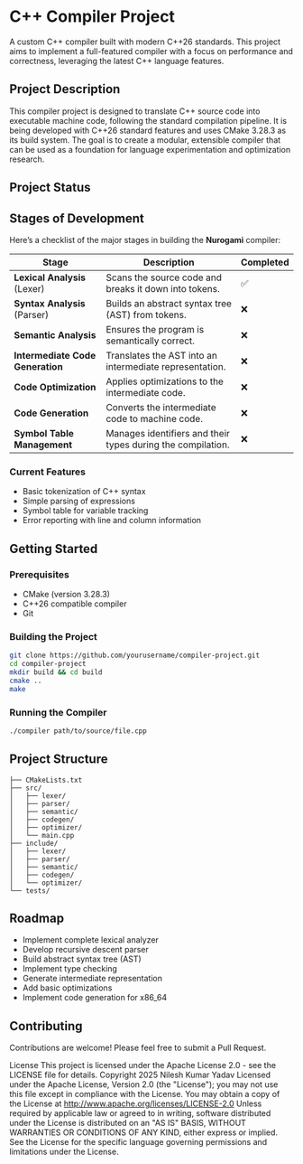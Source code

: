 # C++ Compiler Project

A custom C++ compiler built with modern C++26 standards. This project aims to implement a full-featured compiler with a focus on performance and correctness, leveraging the latest C++ language features.

## Project Description

This compiler project is designed to translate C++ source code into executable machine code, following the standard compilation pipeline. It is being developed with C++26 standard features and uses CMake 3.28.3 as its build system. The goal is to create a modular, extensible compiler that can be used as a foundation for language experimentation and optimization research.

## Project Status

## Stages of Development

Here’s a checklist of the major stages in building the **Nurogami** compiler:

| Stage                               | Description                                           | Completed |
|-------------------------------------|-------------------------------------------------------|-----------|
| **Lexical Analysis** (Lexer)        | Scans the source code and breaks it down into tokens. | ✅         |
| **Syntax Analysis** (Parser)        | Builds an abstract syntax tree (AST) from tokens.     | ❌         |
| **Semantic Analysis**               | Ensures the program is semantically correct.          | ❌         |
| **Intermediate Code Generation**    | Translates the AST into an intermediate representation. | ❌         |
| **Code Optimization**               | Applies optimizations to the intermediate code.      | ❌         |
| **Code Generation**                 | Converts the intermediate code to machine code.       | ❌         |
| **Symbol Table Management**         | Manages identifiers and their types during the compilation. | ❌         |

### Current Features
- Basic tokenization of C++ syntax
- Simple parsing of expressions
- Symbol table for variable tracking
- Error reporting with line and column information

## Getting Started

### Prerequisites
- CMake (version 3.28.3)
- C++26 compatible compiler
- Git

### Building the Project
```bash
git clone https://github.com/yourusername/compiler-project.git
cd compiler-project
mkdir build && cd build
cmake ..
make
```

### Running the Compiler
```bash
./compiler path/to/source/file.cpp
```

## Project Structure
```
├── CMakeLists.txt
├── src/
│   ├── lexer/
│   ├── parser/
│   ├── semantic/
│   ├── codegen/
│   ├── optimizer/
│   └── main.cpp
├── include/
│   ├── lexer/
│   ├── parser/
│   ├── semantic/
│   ├── codegen/
│   └── optimizer/
└── tests/
```

## Roadmap
- Implement complete lexical analyzer
- Develop recursive descent parser
- Build abstract syntax tree (AST)
- Implement type checking
- Generate intermediate representation
- Add basic optimizations
- Implement code generation for x86_64

## Contributing
Contributions are welcome! Please feel free to submit a Pull Request.

License
This project is licensed under the Apache License 2.0 - see the LICENSE file for details.
Copyright 2025 Nilesh Kumar Yadav
Licensed under the Apache License, Version 2.0 (the "License");
you may not use this file except in compliance with the License.
You may obtain a copy of the License at
http://www.apache.org/licenses/LICENSE-2.0
Unless required by applicable law or agreed to in writing, software
distributed under the License is distributed on an "AS IS" BASIS,
WITHOUT WARRANTIES OR CONDITIONS OF ANY KIND, either express or implied.
See the License for the specific language governing permissions and
limitations under the License.
